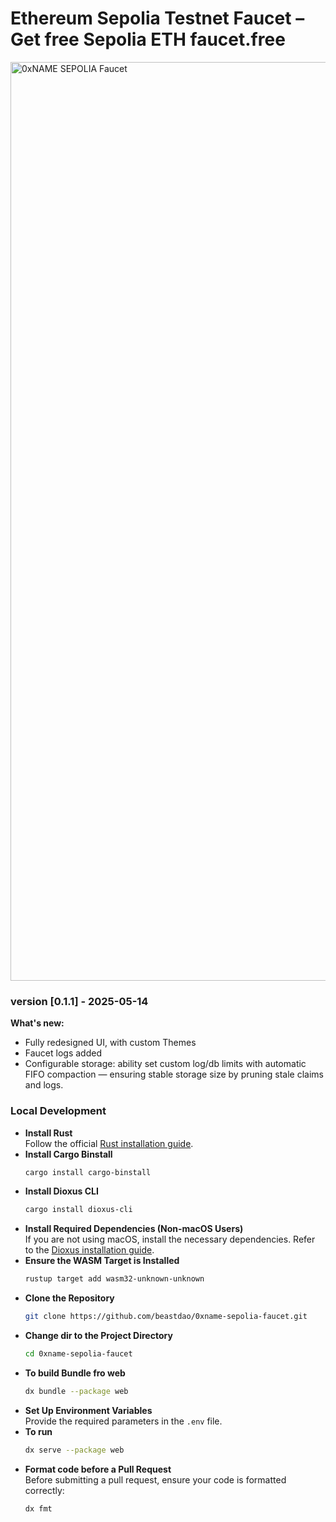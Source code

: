 # Ethereum Sepolia Testnet Faucet – Get free Sepolia ETH faucet.free


<img width="1470" alt="0xNAME SEPOLIA Faucet" src="https://github.com/user-attachments/assets/c44d8598-9c6b-43f6-9ca2-7c1c2a4bf0a0" />

### version [0.1.1] - 2025-05-14

**What's new:**
- Fully redesigned UI, with custom Themes
- Faucet logs added
- Configurable storage: ability set custom log/db limits with automatic FIFO compaction — ensuring stable storage size by pruning stale claims and logs.



### Local Development

- **Install Rust**  
   Follow the official [Rust installation guide](https://www.rust-lang.org/tools/install).
- **Install Cargo Binstall**  
   ```sh
   cargo install cargo-binstall
   ```
- **Install Dioxus CLI**  
   ```sh
   cargo install dioxus-cli
   ```
- **Install Required Dependencies (Non-macOS Users)**  
   If you are not using macOS, install the necessary dependencies. Refer to the [Dioxus installation guide](https://dioxuslabs.com/learn/0.6/getting_started/#).
- **Ensure the WASM Target is Installed**  
   ```sh
   rustup target add wasm32-unknown-unknown
   ```
- **Clone the Repository**  
   ```sh
   git clone https://github.com/beastdao/0xname-sepolia-faucet.git
   ```
- **Change dir to the Project Directory**  
   ```sh
   cd 0xname-sepolia-faucet
   ```
- **To build Bundle fro web**  
   ```sh
   dx bundle --package web
   ```
- **Set Up Environment Variables**  
   Provide the required parameters in the `.env` file.
- **To run**  
    ```sh
    dx serve --package web
    ```
- **Format code before a Pull Request**  
    Before submitting a pull request, ensure your code is formatted correctly:  
    ```sh
    dx fmt
    ```

     
